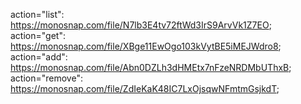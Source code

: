 action="list": https://monosnap.com/file/N7lb3E4tv72ftWd3IrS9ArvVk1Z7EO;
action="get": https://monosnap.com/file/XBge11EwOgo103kVytBE5iMEJWdro8;
action="add": https://monosnap.com/file/Abn0DZLh3dHMEtx7nFzeNRDMbUThxB;
action="remove": https://monosnap.com/file/ZdIeKaK48IC7LxOjsqwNFmtmGsjkdT;
